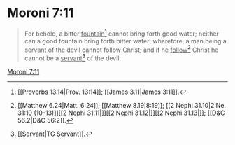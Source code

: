 # Moroni 7:11

> For behold, a bitter <u>fountain</u>[^a] cannot bring forth good water; neither can a good fountain bring forth bitter water; wherefore, a man being a servant of the devil cannot follow Christ; and if he <u>follow</u>[^b] Christ he cannot be a <u>servant</u>[^c] of the devil.

[Moroni 7:11](https://www.churchofjesuschrist.org/study/scriptures/bofm/moro/7?lang=eng&id=p11#p11)


[^a]: [[Proverbs 13.14|Prov. 13:14]]; [[James 3.11|James 3:11]].  
[^b]: [[Matthew 6.24|Matt. 6:24]]; [[Matthew 8.19|8:19]]; [[2 Nephi 31.10|2 Ne. 31:10 (10–13)]][[2 Nephi 31.11|]][[2 Nephi 31.12|]][[2 Nephi 31.13|]]; [[D&C 56.2|D&C 56:2]].  
[^c]: [[Servant|TG Servant]].  
